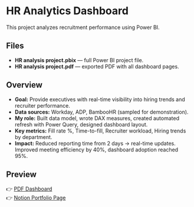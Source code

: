 # HR Analytics Dashboard  

This project analyzes recruitment performance using Power BI.  

## Files
- **HR analysis project.pbix** — full Power BI project file.  
- **HR analysis project.pdf** — exported PDF with all dashboard pages.  

## Overview
- **Goal:** Provide executives with real-time visibility into hiring trends and recruiter performance.  
- **Data sources:** Workday, ADP, BambooHR (sampled for demonstration).  
- **My role:** Built data model, wrote DAX measures, created automated refresh with Power Query, designed dashboard layout.  
- **Key metrics:** Fill rate %, Time-to-fill, Recruiter workload, Hiring trends by department.  
- **Impact:** Reduced reporting time from 2 days → real-time updates. Improved meeting efficiency by 40%, dashboard adoption reached 95%.  

## Preview
👉 [PDF Dashboard](HR%20analysis%20project.pdf)  
👉 [Notion Portfolio Page](https://www.notion.so/Data-Analytics-Portfolio-26cf89cebd3a806fa15ac1ed93b53ab2?p=26cf89cebd3a80d9a476dc2d03df2dbf&pm=c)

